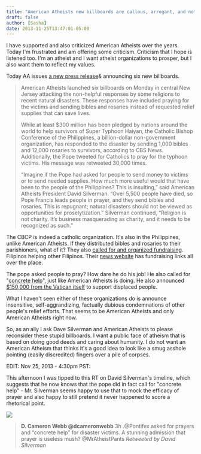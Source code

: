 ```yaml
---
title: "American Atheists new billboards are callous, arrogant, and not factually accurate."
draft: false
author: [Sasha]
date: 2013-11-25T13:47:01-05:00
---
```


I have supported and also criticized American Atheists over the years. Today I'm frustrated and am offering some criticism. Criticism that I hope is listened too. I'm an atheist and I want atheist organizations to prosper, but I also want them to reflect my values.

Today AA issues [a new press release](http://news.atheists.org/2013/11/25/disaster-relief/)& announcing six new billboards.

> American Atheists launched six billboards on Monday in central New Jersey attacking the non-helpful responses by some religions to recent natural disasters. These responses have included praying for the victims and sending bibles and rosaries instead of requested relief supplies that can save lives.
> 
> While at least $300 million has been pledged by nations around the world to help survivors of Super Typhoon Haiyan, the Catholic Bishop Conference of the Philippines, a billion-dollar non-government organization, has responded to the disaster by sending 1,000 bibles and 12,000 rosaries to survivors, according to CBS News. Additionally, the Pope tweeted for Catholics to pray for the typhoon victims. His message was retweeted 30,000 times.
> 
> “Imagine if the Pope had asked for people to send money to victims or to send needed supplies. How much more useful would that have been to the people of the Philippines? This is insulting,” said American Atheists President David Silverman. “Over 5,500 people have died, so Pope Francis leads people in prayer, and they send bibles and rosaries. This is repugnant; natural disasters should not be viewed as opportunities for proselytization.” Silverman continued, “Religion is not charity. It’s business masquerading as charity, and it needs to be recognized as such.”

The CBCP is indeed a catholic organization. It's also in the Philippines, unlike American Atheists. If they distributed bibles and rosaries to their parishioners, what of it? They also [called for and organized fundraising](http://www.cbcpnews.com/cbcpnews/?p=25917). Filipinos helping other Filipinos. Their [news website](http://www.cbcpnews.com/) has fundraising links all over the place.

The pope asked people to pray? How dare he do his job! He also called for "[concrete help](http://www.mirror.co.uk/news/uk-news/pope-francis-pleas-typhoon-haiyan-2718964)", just like American Atheists is doing. He also announced [$150,000 from the Vatican itself](http://www.ibtimes.com/philippines-super-typhoon-haiyan-relief-aid-pouring-around-world-1465394) to support displaced people.

What I haven't seen either of these organizations do is announce insensitive, self-aggrandizing, factually dubious condemnations of other people's relief efforts. That seems to be American Atheists and only American Atheists right now.

So, as an ally I ask Dave Silverman and American Atheists to please reconsider these stupid billboards. I want a public face of atheism that is based on doing good deeds and caring about humanity. I do not want an American Atheism that thinks it's a good idea to look like a smug asshole pointing (easily discredited) fingers over a pile of corpses.

EDIT: Nov 25, 2013 - 4:30pm PST:

This afternoon I was tipped to this RT on David Silverman's timeline, which suggests that he now knows that the pope did in fact call for "concrete help" - Mr. Silverman seems happy to use that to mock the efficacy of prayer and also happy to still pretend it never happened to score a rhetorical point.

![](/uploads/2013/11/![](/uploads/2012/03/Smurfette-150x150.jpg))

> __D. Cameron Webb @dcameronwebb__ 3h
>.@Pontifex asked for prayers and “concrete help” for disaster victims. A stunning admission that prayer is useless mush? @MrAtheistPants
>_Retweeted by David Silverman_

